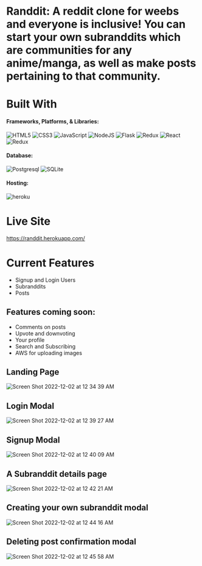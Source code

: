 # Randdit: A reddit clone for weebs and everyone is inclusive! You can start your own subranddits which are communities for any anime/manga, as well as make posts pertaining to that community.

# Built With
#### Frameworks, Platforms, & Libraries:
![HTML5](https://img.shields.io/badge/html5-%23E34F26.svg?style=for-the-badge&logo=html5&logoColor=white)
![CSS3](https://img.shields.io/badge/css3-%231572B6.svg?style=for-the-badge&logo=css3&logoColor=white)
![JavaScript](https://img.shields.io/badge/javascript-%23323330.svg?style=for-the-badge&logo=javascript&logoColor=%23F7DF1E)
![NodeJS](https://img.shields.io/badge/node.js-6DA55F?style=for-the-badge&logo=node.js&logoColor=white)
![Flask](https://img.shields.io/badge/Flask-BDBDBD?style=for-the-badge&logo=Flask&logoColor=black)
![Redux](https://img.shields.io/badge/Python-%23F7DF1E?style=for-the-badge&logo=Python&logoColor=black)
![React](https://img.shields.io/badge/react-%2320232a.svg?style=for-the-badge&logo=react&logoColor=%2361DAFB)
![Redux](https://img.shields.io/badge/redux-%23593d88.svg?style=for-the-badge&logo=redux&logoColor=white)

#### Database:
![Postgresql](https://img.shields.io/badge/postgresql-%23316192.svg?style=for-the-badge&logo=postgresql&logoColor=white)
![SQLite](https://img.shields.io/badge/sqlite-%2307405e.svg?style=for-the-badge&logo=sqlite&logoColor=white)

#### Hosting:
![heroku](https://img.shields.io/badge/Heroku-430098?style=for-the-badge&logo=Heroku&logoColor=white)

# Live Site
 https://randdit.herokuapp.com/
 
# Current Features
* Signup and Login Users
* Subranddits
* Posts

## Features coming soon:
* Comments on posts
* Upvote and downvoting
* Your profile
* Search and Subscribing
* AWS for uploading images

## Landing Page
![Screen Shot 2022-12-02 at 12 34 39 AM](https://user-images.githubusercontent.com/92779080/205250650-55cf74df-3d99-4b24-b5d7-7c0719279fbd.png)

## Login Modal
![Screen Shot 2022-12-02 at 12 39 27 AM](https://user-images.githubusercontent.com/92779080/205251486-e206a643-13ee-4fcb-969a-18a4ed2c7e4e.png)


## Signup Modal
![Screen Shot 2022-12-02 at 12 40 09 AM](https://user-images.githubusercontent.com/92779080/205251601-9a38bab8-81fe-4ad0-9b7f-33a2bef5b070.png)

## A Subranddit details page
![Screen Shot 2022-12-02 at 12 42 21 AM](https://user-images.githubusercontent.com/92779080/205252028-bca27d65-6bff-49b1-aac2-cfc51c6547ba.png)

## Creating your own subranddit modal
![Screen Shot 2022-12-02 at 12 44 16 AM](https://user-images.githubusercontent.com/92779080/205252405-80e459ee-fb48-4795-8f26-c4d4494436d9.png)

## Deleting post confirmation modal
![Screen Shot 2022-12-02 at 12 45 58 AM](https://user-images.githubusercontent.com/92779080/205252735-6c04677a-3baa-4b5a-b6c6-01fe736b77fd.png)
